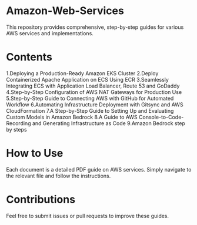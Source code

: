 # Amazon-Web-Services
This repository provides comprehensive, step-by-step guides for various AWS services and implementations.

# Contents
1.Deploying a Production-Ready Amazon EKS Cluster
2.Deploy Containerized Apache Application on ECS Using ECR
3.Seamlessly Integrating ECS with Application Load Balancer, Route 53 and GoDaddy
4.Step-by-Step Configuration of AWS NAT Gateways for Production Use
5.Step-by-Step Guide to Connecting AWS with GitHub for Automated Workflow
6.Automating Infrastructure Deployment with Gitsync and AWS CloudFormation
7.A Step-by-Step Guide to Setting Up and Evaluating Custom Models in Amazon Bedrock
8.A Guide to AWS Console-to-Code- Recording and Generating Infrastructure as Code
9.Amazon Bedrock step by steps

# How to Use
Each document is a detailed PDF guide on AWS services. Simply navigate to the relevant file and follow the instructions.

# Contributions
Feel free to submit issues or pull requests to improve these guides.

